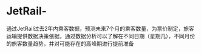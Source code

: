 # JetRail-
通过JetRail过去2年内乘客数据，预测未来7个月的乘客数量，为票价制定，旅客运输提供数据决策依据，通过数据分析可以了解在不同日期（星期几），不同月份的旅客数量趋势，并对可能存在的高峰期进行提前准备
